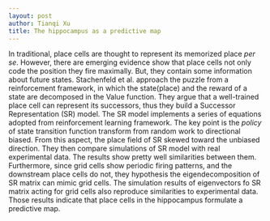 ```yaml
---
layout: post
author: Tianqi Xu
title: The hippocampus as a predictive map
---
```


In traditional, place cells are thought to represent its memorized place _per se_. However, there are emerging evidence show that place cells not only code the position they fire maximally. But, they contain some information about future states. Stachenfeld et al. approach the puzzle from a reinforcement framework, in which the state(place) and the reward of a state are decomposed in the  Value function. They argue that a well-trained place cell can represent its successors, thus they build a Successor Representation (SR) model.  The SR model implements a series of equations adopted from reinforcement learning framework. The key point is the _policy_ of state transition function transform from random work to directional biased. From this aspect, the place field of SR skewed toward the unbiased direction. They then compare simulations of SR model with real experimental data. The results show pretty well similarities between them. Furthermore, since grid cells show periodic firing patterns, and the downstream place cells do not, they hypothesis the eigendecomposition of SR matrix can mimic grid cells. The simulation results of eigenvectors fo SR matrix acting for grid cells also reproduce similarities to experimental data. Those results indicate that place cells in the hippocampus formulate a predictive map. 